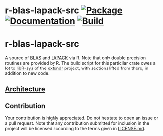 # r-blas-lapack-src [![Package][package-img]][package-url] [![Documentation][documentation-img]][documentation-url] [![Build][build-img]][build-url]
# r-blas-lapack-src

A source of [BLAS] and [LAPACK] via R. Note that only double precision
routines are provided by R. The build script for this particilar crate
owes a lot to [libR-sys](https://github.com/extendr/libR-sys) of the
[extendr](https://github.com/extendr) project, with sections lifted
from there, in addition to new code.

## [Architecture]

## Contribution

Your contribution is highly appreciated. Do not hesitate to open an issue or a
pull request. Note that any contribution submitted for inclusion in the project
will be licensed according to the terms given in [LICENSE.md](LICENSE.md).

[accelerate]: https://developer.apple.com/documentation/accelerate
[architecture]: https://blas-lapack-rs.github.io/architecture
[blas]: https://en.wikipedia.org/wiki/BLAS
[lapack]: https://en.wikipedia.org/wiki/LAPACK

[build-img]: https://travis-ci.org/blas-lapack-rs/accelerate-src.svg?branch=master
[build-url]: https://travis-ci.org/blas-lapack-rs/accelerate-src
[documentation-img]: https://docs.rs/accelerate-src/badge.svg
[documentation-url]: https://docs.rs/accelerate-src
[package-img]: https://img.shields.io/crates/v/accelerate-src.svg
[package-url]: https://crates.io/crates/accelerate-src


